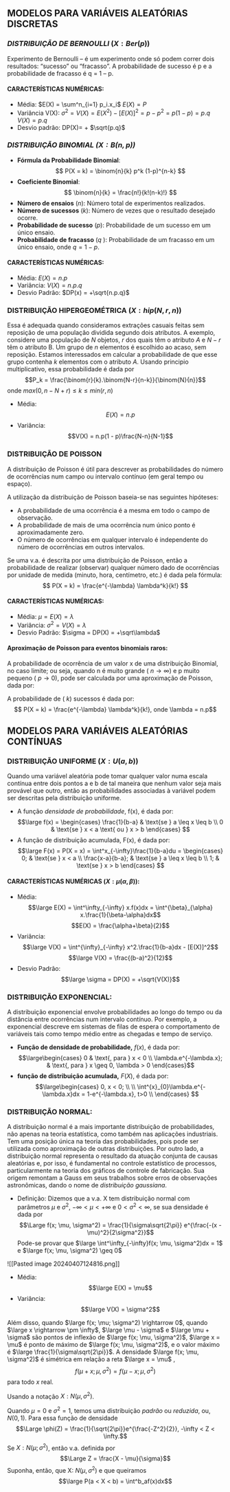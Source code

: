 
## MODELOS PARA VARIÁVEIS ALEATÓRIAS DISCRETAS

### *DISTRIBUIÇÃO DE BERNOULLI* $(X: Ber(p))$ 
Experimento de Bernoulli – é um experimento onde só podem correr dois resultados: “sucesso” ou “fracasso”. A probabilidade de sucesso é p e a probabilidade de fracasso é q = 1 – p.
#### CARACTERÍSTICAS NUMÉRICAS: 
- Média: 
	$E(X) = \sum^n_{i=1} p_i.x_i$
	$E(X) = P$
- Variância V(X): 
	${\sigma}^2 = V(X) = E(X^2) - [E(X)]^2 = p - p^2 = p(1-p) = p.q$  
	$V(X) = p.q$
- Desvio padrão: 
	DP(X)= + $\sqrt{p.q}$

### *DISTRIBUIÇÃO BINOMIAL ($X: B(n, p)$)*

- **Fórmula da Probabilidade Binomial**:$$ P(X = k) = \binom{n}{k} p^k (1-p)^{n-k} $$
- **Coeficiente Binomial**:$$ \binom{n}{k} = \frac{n!}{k!(n-k)!} $$
- **Número de ensaios** ($n$): Número total de experimentos realizados.
- **Número de sucessos** ($k$): Número de vezes que o resultado desejado ocorre.
- **Probabilidade de sucesso** ($p$): Probabilidade de um sucesso em um único ensaio.
- **Probabilidade de fracasso** ($q$ ): Probabilidade de um fracasso em um único ensaio, onde $q = 1 - p$.

#### CARACTERÍSTICAS NUMÉRICAS:

- Média:
	$E(X) = n.p$
- Variância:
	$V(X) = n.p.q$
- Desvio Padrão:
	$DP(x) = +\sqrt{n.p.q}$


### DISTRIBUIÇÃO HIPERGEOMÉTRICA $(X: hip(N,r,n))$
Essa é adequada quando consideramos extrações casuais feitas sem reposição de uma população dividida segundo dois atributos. 
A exemplo, considere uma população de $N$ objetos, $r$ dos quais têm o atributo $A$ e $N - r$ têm o atributo B. Um grupo de $n$ elementos é escolhido ao acaso, sem reposição. Estamos interessados em calcular a probabilidade de que esse grupo contenha $k$ elementos com o atributo $A$. Usando  principio multiplicativo, essa probabilidade é dada por $$P_k = \frac{\binom{r}{k}.\binom{N-r}{n-k}}{\binom{N}{n}}$$
onde $max(0, n-N+r) \leq k \leq min(r, n)$

- Média:$$E(X) = n.p$$
- Variância: $$V(X) = n.p(1 - p)\frac{N-n}{N-1}$$
### **DISTRIBUIÇÃO DE POISSON**

A distribuição de Poisson é útil para descrever as probabilidades do número de ocorrências num campo ou intervalo contínuo (em geral tempo ou espaço).

A utilização da distribuição de Poisson baseia-se nas seguintes hipóteses:  
- A probabilidade de uma ocorrência é a mesma em todo o campo de observação.
-  A probabilidade de mais de uma ocorrência num único ponto é aproximadamente zero. 
- O número de ocorrências em qualquer intervalo é independente do número de ocorrências em outros intervalos. 

Se uma v.a. é descrita por uma distribuição de Poisson, então a probabilidade de realizar (observar) qualquer número dado de ocorrências por unidade de medida (minuto, hora, centímetro, etc.) é dada pela fórmula:$$ P(X = k) = \frac{e^{-\lambda} \lambda^k}{k!} $$
#### CARACTERÍSTICAS NUMÉRICAS:

- Média: 
	$\mu = E(X) = \lambda$
- Variância:
	$\sigma^2 = V(X) = \lambda$
- Desvio Padrão:
	$\sigma = DP(X) = +\sqrt\lambda$

#### Aproximação de Poisson para eventos binomiais raros: 
A probabilidade de ocorrência de um valor x de uma distribuição Binomial, no caso limite; ou seja, quando n é muito grande ( $n → \infty$) e p muito pequeno ( $p → 0$), pode ser calculada por uma aproximação de Poisson, dada por:

  A probabilidade de ( $k$) sucessos é dada por:
  $$ P(X = k) = \frac{e^{-\lambda} \lambda^k}{k!}, onde \lambda = n.p$$

## MODELOS PARA VARIÁVEIS ALEATÓRIAS CONTÍNUAS

### DISTRIBUIÇÃO UNIFORME ($X: U(a,b)$)
Quando uma variável aleatória pode tomar qualquer valor numa escala contínua entre dois pontos a e b de tal maneira que nenhum valor seja mais provável que outro, então as probabilidades associadas à variável podem ser descritas pela distribuição uniforme.
- A função *densidade de probabilidade*, f(x), é dada por:$$\large
f(x) = 
\begin{cases} 
\frac{1}{b-a} & \text{se } a \leq x \leq b \\
0 & \text{se } x < a \text{ ou } x > b
\end{cases}
$$
- A função de distribuição acumulada, F(x), é dada por:$$\large
F(x) = P(X = x) = \int^x_{-\infty}\frac{1}{b-a}du = 
\begin{cases} 
0; & \text{se } x < a \\
\frac{x-a}{b-a}; & \text{se } a \leq x \leq b \\
1; & \text{se } x > b 
\end{cases}
$$
#### CARACTERÍSTICAS NUMÉRICAS $(X: \mu(\alpha, \beta))$:
- Média: $$\large E(X) = \int^\infty_{-\infty} x.f(x)dx = \int^{\beta}_{\alpha} x.\frac{1}{\beta-\alpha}dx$$$$E(X) = \frac{\alpha+\beta}{2}$$
- Variância:$$\large V(X) = \int^{\infty}_{-\infty} x^2.\frac{1}{b-a}dx - [E(X)]^2$$$$\large V(X) = \frac{(b-a)^2}{12}$$
- Desvio Padrão:$$\large \sigma = DP(X) = +\sqrt{V(X)}$$
### DISTRIBUIÇÃO EXPONENCIAL:
A distribuição exponencial envolve probabilidades ao longo do tempo ou da distância entre ocorrências num intervalo contínuo. Por exemplo, a exponencial descreve em sistemas de filas de espera o comportamento de variáveis tais como tempo médio entre as chegadas e tempo de serviço.

- **Função de densidade de probabilidade,** $f(x)$, é dada por:$$\large\begin{cases} 
0 & \text{, para } x < 0 \\
\lambda.e^{-\lambda.x}; & \text{, para } x \geq 0, \lambda > 0 
\end{cases}$$
- **função de distribuição acumulada,** $F(X)$, é dada por:$$\large\begin{cases}
0, x < 0; \\
\\
\int^{x}_{0}\lambda.e^{-\lambda.x}dx = 1-e^{-\lambda.x}, t>0
\\
\end{cases}
$$
### DISTRIBUIÇÃO NORMAL:
A distribuição normal é a mais importante distribuição de probabilidades, não apenas na teoria estatística, como também nas aplicações industriais. Tem uma posição única na teoria das probabilidades, pois pode ser utilizada como aproximação de outras distribuições. Por outro lado, a distribuição normal representa o resultado da atuação conjunta de causas aleatórias e, por isso, é fundamental no controle estatístico de processos, particularmente na teoria dos gráficos de controle de fabricação. Sua origem remontam a Gauss em seus trabalhos sobre erros de observações astronômicas, dando o nome de *distribuição gaussiana*.
- Definição: 
	Dizemos que a v.a. X tem distribuição normal com parâmetros $\mu$ e $\sigma^2$, $-\infty < \mu < +\infty$ e $0 < \sigma^2 < \infty$, se sua densidade é dada por $$\Large f(x; \mu, \sigma^2) = \frac{1}{\sigma\sqrt{2\pi}} e^{\frac{-(x - \mu)^2}{2\sigma^2}}$$
	Pode-se provar que $\large \int^\infty_{-\infty}f(x; \mu, \sigma^2)dx = 1$ e $\large f(x; \mu, \sigma^2) \geq 0$


![[Pasted image 20240407124816.png]]

- Média: $$\large E(X) = \mu$$
- Variância: $$\large V(X) = \sigma^2$$

Além disso, quando $\large f(x; \mu; \sigma^2) \rightarrow 0$, quando $\large x \rightarrow \pm \infty$, $\large \mu - \sigma$ e    $\large \mu + \sigma$ são pontos de inflexão de $\large f(x; \mu, \sigma^2)$, $\large x = \mu$ é ponto de máximo de $\large f(x; \mu, \sigma^2)$, e o valor máximo é $\large \frac{1}{\sigma\sqrt{2\pi}}$. A densidade $\large f(x; \mu, \sigma^2)$ é simétrica em relação a reta $\large x = \mu$ , $$f(\mu + x; \mu, \sigma^2) = f(\mu - x; \mu, \sigma^2)$$para todo $x$ real.

Usando a notação $X: N(\mu, \sigma^2)$.

Quando $\mu = 0$ e $\sigma^2 = 1$, temos uma distribuição *padrão* ou *reduzida*, ou, $N(0, 1)$. Para essa função de densidade $$\Large \phi(Z) = \frac{1}{\sqrt{2\pi}}e^{\frac{-Z^2}{2}}, -\infty < Z < \infty.$$
Se $X: N(\mu; \sigma^2)$, então v.a. definida por $$\Large Z = \frac{X - \mu}{\sigma}$$
Suponha, então, que X: $N(\mu, \sigma^2)$ e que queiramos $$\large P(a < X < b) = \int^b_af(x)dx$$

